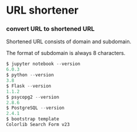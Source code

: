 # URL shortener

### convert URL to shortened URL

Shortened URL consists of domain and subdomain.

The format of subdomain is always 8 characters.

```python
$ jupyter notebook --version
6.0.3
$ python --version
3.8
$ Flask --version
1.1.2
$ psycopg2 --version
2.8.6
$ PostgreSQL --version
2.4.1
$ bootstrap template
Colorlib Search Form v23
```

